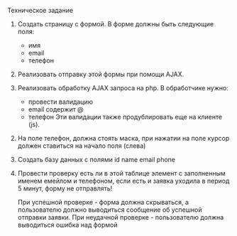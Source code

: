 Техническое задание

1. Создать страницу с формой.
 В форме должны быть следующие поля:   
    - имя
    - email
    - телефон

2. Реализовать отправку этой формы при помощи AJAX.

3. Реализовать обработку AJAX запроса на php.
    В обработчике нужно:
    - провести валидацию
    - email содержит @
    - телефон
    Эти валидации также продублировать еще на клиенте (js).
    
 2) На поле телефон, должна стоять маска, при нажатии на поле курсор должен ставиться на начало поля (слева)
 
 3) Создать базу данных с полями id name email phone
 
 4) Провести проверку есть ли в этой таблице элемент с заполненным именем емейлом и 
 телефоном, если есть и заявка уходила в период 5 минут, форму не отправлять!

    При успешной проверке - форма должна скрываться, а пользователю должно выводиться сообщение об успешной отправки заявки.
    При неудачной проверке - пользователю должна выводиться ошибка над формой
